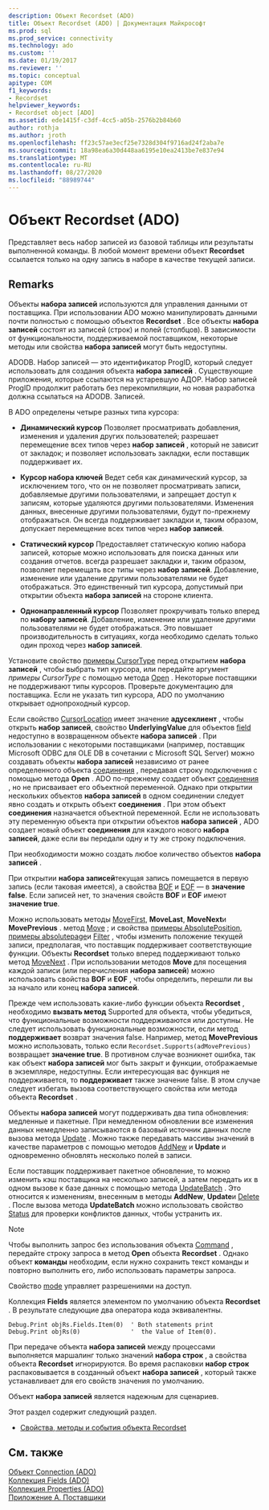 ```yaml
---
description: Объект Recordset (ADO)
title: Объект Recordset (ADO) | Документация Майкрософт
ms.prod: sql
ms.prod_service: connectivity
ms.technology: ado
ms.custom: ''
ms.date: 01/19/2017
ms.reviewer: ''
ms.topic: conceptual
apitype: COM
f1_keywords:
- Recordset
helpviewer_keywords:
- Recordset object [ADO]
ms.assetid: ede1415f-c3df-4cc5-a05b-2576b2b84b60
author: rothja
ms.author: jroth
ms.openlocfilehash: ff23c57ae3ecf25e7328d304f9716ad24f2aba7e
ms.sourcegitcommit: 18a98ea6a30d448aa6195e10ea2413be7e837e94
ms.translationtype: MT
ms.contentlocale: ru-RU
ms.lasthandoff: 08/27/2020
ms.locfileid: "88989744"
---
```

# <a name="recordset-object-ado"></a>Объект Recordset (ADO)
Представляет весь набор записей из базовой таблицы или результаты выполненной команды. В любой момент времени объект **Recordset** ссылается только на одну запись в наборе в качестве текущей записи.  
  
## <a name="remarks"></a>Remarks  
 Объекты **набора записей** используются для управления данными от поставщика. При использовании ADO можно манипулировать данными почти полностью с помощью объектов **Recordset** . Все объекты **набора записей** состоят из записей (строк) и полей (столбцов). В зависимости от функциональности, поддерживаемой поставщиком, некоторые методы или свойства **набора записей** могут быть недоступны.  
  
 ADODB. Набор записей — это идентификатор ProgID, который следует использовать для создания объекта **набора записей** . Существующие приложения, которые ссылаются на устаревшую АДОР. Набор записей ProgID продолжит работать без перекомпиляции, но новая разработка должна ссылаться на ADODB. Записей.  
  
 В ADO определены четыре разных типа курсора:  
  
-   **Динамический курсор** Позволяет просматривать добавления, изменения и удаления других пользователей; разрешает перемещение всех типов через **набор записей** , который не зависит от закладок; и позволяет использовать закладки, если поставщик поддерживает их.  
  
-   **Курсор набора ключей** Ведет себя как динамический курсор, за исключением того, что он не позволяет просматривать записи, добавляемые другими пользователями, и запрещает доступ к записям, которые удаляются другими пользователями. Изменения данных, внесенные другими пользователями, будут по-прежнему отображаться. Он всегда поддерживает закладки и, таким образом, допускает перемещение всех типов через **набор записей**.  
  
-   **Статический курсор** Предоставляет статическую копию набора записей, которые можно использовать для поиска данных или создания отчетов. всегда разрешает закладки и, таким образом, позволяет перемещать все типы через **набор записей**. Добавление, изменение или удаление другими пользователями не будет отображаться. Это единственный тип курсора, допустимый при открытии объекта **набора записей** на стороне клиента.  
  
-   **Однонаправленный курсор** Позволяет прокручивать только вперед по **набору записей**. Добавление, изменение или удаление другими пользователями не будет отображаться. Это повышает производительность в ситуациях, когда необходимо сделать только один проход через **набор записей**.  
  
 Установите свойство [примеры CursorType](./cursortype-property-ado.md) перед открытием **набора записей** , чтобы выбрать тип курсора, или передайте аргумент *примеры CursorType* с помощью метода [Open](./open-method-ado-recordset.md) . Некоторые поставщики не поддерживают типы курсоров. Проверьте документацию для поставщика. Если не указать тип курсора, ADO по умолчанию открывает однопроходный курсор.  
  
 Если свойство [CursorLocation](./cursorlocation-property-ado.md) имеет значение **адусеклиент** , чтобы открыть **набор записей**, свойство **UnderlyingValue** для объектов [field](./field-object.md) недоступно в возвращенном объекте **набора записей** . При использовании с некоторыми поставщиками (например, поставщик Microsoft ODBC для OLE DB в сочетании с Microsoft SQL Server) можно создавать объекты **набора записей** независимо от ранее определенного объекта [соединения](./connection-object-ado.md) , передавая строку подключения с помощью метода **Open** . ADO по-прежнему создает объект [соединения](./connection-object-ado.md) , но не присваивает его объектной переменной. Однако при открытии нескольких объектов **набора записей** в одном соединении следует явно создать и открыть объект **соединения** . При этом объект **соединения** назначается объектной переменной. Если не использовать эту переменную объекта при открытии объектов **набора записей** , ADO создает новый объект **соединения** для каждого нового **набора записей**, даже если вы передали одну и ту же строку подключения.  
  
 При необходимости можно создать любое количество объектов **набора записей** .  
  
 При открытии **набора записей**текущая запись помещается в первую запись (если таковая имеется), а свойства [BOF](./bof-eof-properties-ado.md) и [EOF](./bof-eof-properties-ado.md) — в **значение false**. Если записей нет, то значения свойств **BOF** и **EOF** имеют **значение true**.  
  
 Можно использовать методы [MoveFirst](./movefirst-movelast-movenext-and-moveprevious-methods-ado.md), **MoveLast**, **MoveNext**и **MovePrevious** . метод [Move](./move-method-ado.md) ; и свойства [примеры AbsolutePosition](./absoluteposition-property-ado.md), [примеры absolutepage](./absolutepage-property-ado.md)и [Filter](./filter-property.md) , чтобы изменить положение текущей записи, предполагая, что поставщик поддерживает соответствующие функции. Объекты **Recordset** только вперед поддерживают только метод [MoveNext](./movefirst-movelast-movenext-and-moveprevious-methods-ado.md) . При использовании методов **Move** для посещения каждой записи (или перечисления **набора записей**) можно использовать свойства **BOF** и **EOF** , чтобы определить, перешли ли вы за начало или конец **набора записей**.  
  
 Прежде чем использовать какие-либо функции объекта **Recordset** , необходимо **вызвать метод** Supported для объекта, чтобы убедиться, что функциональные возможности поддерживаются или доступны. Не следует использовать функциональные возможности, если метод **поддерживает** возврат значения false. Например, метод **MovePrevious** можно использовать, только если `Recordset.Supports(adMovePrevious)` возвращает **значение true**. В противном случае возникнет ошибка, так как объект **набора записей** мог быть закрыт и функции, отображаемые в экземпляре, недоступны. Если интересующая вас функция не поддерживается, то **поддерживает** также значение false. В этом случае следует избегать вызова соответствующего свойства или метода объекта **Recordset** .  
  
 Объекты **набора записей** могут поддерживать два типа обновления: медленные и пакетные. При немедленном обновлении все изменения данных немедленно записываются в базовый источник данных после вызова метода [Update](./update-method.md) . Можно также передавать массивы значений в качестве параметров с помощью методов [AddNew](./addnew-method-ado.md) и **Update** и одновременно обновлять несколько полей в записи.  
  
 Если поставщик поддерживает пакетное обновление, то можно изменить кэш поставщика на несколько записей, а затем передать их в одном вызове к базе данных с помощью метода [UpdateBatch](./updatebatch-method.md) . Это относится к изменениям, внесенным в методы **AddNew**, **Update**и [Delete](./delete-method-ado-recordset.md) . После вызова метода **UpdateBatch** можно использовать свойство [Status](./status-property-ado-recordset.md) для проверки конфликтов данных, чтобы устранить их.  
  
> [!NOTE]
>  Чтобы выполнить запрос без использования объекта [Command](./command-object-ado.md) , передайте строку запроса в метод **Open** объекта **Recordset** . Однако объект **команды** необходим, если нужно сохранить текст команды и повторно выполнить его, либо использовать параметры запроса.  
  
 Свойство [mode](./mode-property-ado.md) управляет разрешениями на доступ.  
  
 Коллекция **Fields** является элементом по умолчанию объекта **Recordset** . В результате следующие два оператора кода эквивалентны.  
  
```  
Debug.Print objRs.Fields.Item(0)  ' Both statements print   
Debug.Print objRs(0)              '  the Value of Item(0).  
```  
  
 При передаче объекта **набора записей** между процессами выполняется маршалинг только значений **набора строк** , а свойства объекта **Recordset** игнорируются. Во время распаковки **набор строк** распаковывается в созданный объект **набора записей** , который также устанавливает для его свойств значения по умолчанию.  
  
 Объект **набора записей** является надежным для сценариев.  
  
 Этот раздел содержит следующий раздел.  
  
-   [Свойства, методы и события объекта Recordset](./recordset-object-properties-methods-and-events.md)  
  
## <a name="see-also"></a>См. также  
 [Объект Connection (ADO)](./connection-object-ado.md)   
 [Коллекция Fields (ADO)](./fields-collection-ado.md)   
 [Коллекция Properties (ADO)](./properties-collection-ado.md)   
 [Приложение А. Поставщики](../../guide/appendixes/appendix-a-providers.md)